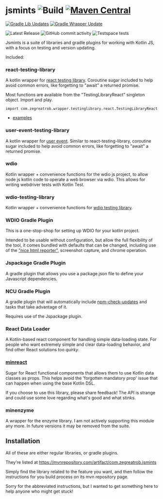 # jsmints ![Build](https://github.com/robertfmurdock/jsmints/actions/workflows/main.yml/badge.svg?branch=master) [![Maven Central](https://maven-badges.herokuapp.com/maven-central/com.zegreatrob.jsmints/jsmints-bom/badge.svg)](https://maven-badges.herokuapp.com/maven-central/com.zegreatrob/jsmints)

[![Gradle Lib Updates](https://github.com/robertfmurdock/jsmints/actions/workflows/gradle-update.yml/badge.svg?branch=master)](https://github.com/robertfmurdock/jsmints/actions/workflows/gradle-update.yml)
[![Gradle Wrapper Update](https://github.com/robertfmurdock/jsmints/actions/workflows/update-gradle-wrapper.yml/badge.svg?branch=master)](https://github.com/robertfmurdock/jsmints/actions/workflows/update-gradle-wrapper.yml)

![Latest Release](https://img.shields.io/github/v/release/robertfmurdock/jsmints)
![GitHub commit activity](https://img.shields.io/github/commit-activity/m/robertfmurdock/jsmints)
![Testspace tests](https://img.shields.io/testspace/passed/robertfmurdock/robertfmurdock:jsmints/master)

Jsmints is a suite of libraries and gradle plugins for working with Kotlin JS, with a focus on testing and version updating.

Included:

### react-testing-library

A kotlin wrapper for [react testing library](https://testing-library.com/docs/react-testing-library/intro/). Coroutine sugar included to help avoid common errors, like forgetting to "await" a returned promise.

Most functions are available from the "TestingLibraryReact" singleton object. Import and play.

    import com.zegreatrob.wrapper.testinglibrary.react.TestingLibraryReact

- [examples](libraries/react-testing-library/src/jsTest/kotlin/com/zegreatrob/wrapper/testinglibrary/react/ByLabelTextTest.kt)


### user-event-testing-library

A kotlin wrapper for [user event](https://testing-library.com/docs/user-event/intro). Similar to react-testing-library, coroutine sugar included to help avoid common errors, like forgetting to "await" a returned promise.

### wdio

Kotlin wrapper + convenience functions for the wdio js project, to allow node js kotlin code to operate a web browser via wdio. This allows for writing webdriver tests with Kotlin Test.

### wdio-testing-library

Kotlin wrapper + convenience functions for [wdio testing library](https://testing-library.com/docs/webdriverio-testing-library/intro/).

### WDIO Gradle Plugin

This is a one-stop-shop for setting up WDIO for your kotlin project.

Intended to be usable without configuration, but allow the full flexibility of the tool, it comes bundled with defaults that can be changed, including use of the ["nice html reporter"](https://github.com/rpii/wdio-html-reporter), screenshot capture, and chrome operation.

### Jspackage Gradle Plugin

A gradle plugin that allows you use a package.json file to define your Javascript dependencies.

### NCU Gradle Plugin

A gradle plugin that will automatically include [npm-check-updates](https://github.com/raineorshine/npm-check-updates) and tasks that take advantage of it.

Requires use of the Jspackage plugin.

### React Data Loader

A Kotlin-based react component for handling simple data-loading state. For people who want extremely simple and clear data-loading behavior, and find other React solutions too *quirky*.

### [minreact](minreact/README.md)

Sugar for React functional components that allows them to use Kotlin data classes as props. This helps avoid the 'forgotten mandatory prop' issue that can happen when using the base Kotlin DSL.

If you choose to use this library, please share feedback! The API is strange and could use some love regarding what's good and what stinks.

### minenzyme

A wrapper for the enzyme library. I am not actively supporting this module any more. In future versions it may be removed from the suite.

## Installation

All of these are either regular libraries, or gradle plugins.

They're listed at https://mvnrepository.com/artifact/com.zegreatrob.jsmints

Simply find the library related to the feature you want, and then follow the instructions for you build process on its mvn repository page.

Sorry for the abbreviated instructions, but I wanted to get something here to help anyone who might get stuck!